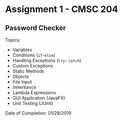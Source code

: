 # Assignment 1 - CMSC 204
## Password Checker

Topics:
- Variables
- Conditions (```if```-```else```)
- Handling Exceptions (```try```- ```catch```)
- Custom Exceptions
- Static Methods
- Objects
- File Input
- Inheritance
- Lambda Expressions
- GUI Application (JavaFX)
- Unit Testing (JUnit)

Date of Completion: 01/29/2019
